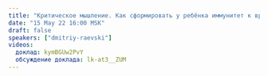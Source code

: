 ```yaml
---
title: "Критическое мышление. Как сформировать у ребёнка иммунитет к вредной информации?"
date: "15 May 22 16:00 MSK"
draft: false
speakers: ["dmitriy-raevski"]
videos:
  доклад: kymBGUw2PvY
  обсуждение доклада: lk-at3__ZUM
---
```

